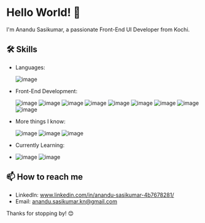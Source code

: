 # Hello World! 👋

I'm Anandu Sasikumar, a passionate Front-End UI Developer from Kochi.

## 🛠️ Skills

- Languages:
  
   ![image](https://github.com/Anandu-Sasikumar/Anandu-Sasikumar/assets/144160165/cb299fbe-9723-4ca7-93bb-3f83021c75bd)

- Front-End Development:

   ![image](https://github.com/Anandu-Sasikumar/Anandu-Sasikumar/assets/144160165/651e286d-349e-4056-8943-c552f8e33a52) ![image](https://github.com/Anandu-Sasikumar/Anandu-Sasikumar/assets/144160165/3a8793b7-e625-467a-af85-6bd82a60361b) ![image](https://github.com/Anandu-Sasikumar/Anandu-Sasikumar/assets/144160165/4d01615d-8dfa-4cf6-a8cd-28aefdc6b67a) ![image](https://github.com/Anandu-Sasikumar/Anandu-Sasikumar/assets/144160165/5ee45e30-88f0-4c4c-8cac-eaa8901d8449) ![image](https://github.com/Anandu-Sasikumar/Anandu-Sasikumar/assets/144160165/eb6a34a9-e6c8-45cc-a193-92f72c27f01f) ![image](https://github.com/Anandu-Sasikumar/Anandu-Sasikumar/assets/144160165/1e783fa5-22d7-426a-b996-05e049a70699) ![image](https://github.com/Anandu-Sasikumar/Anandu-Sasikumar/assets/144160165/fa24138a-6a97-4846-b447-2316b633870d) ![image](https://github.com/Anandu-Sasikumar/Anandu-Sasikumar/assets/144160165/4179d1fa-453c-470e-93f6-9a1efe73f818) ![image](https://github.com/Anandu-Sasikumar/Anandu-Sasikumar/assets/144160165/20ee00bd-8dbf-4505-8571-7017bec63dd1)

- More things I know:

  ![image](https://github.com/Anandu-Sasikumar/Anandu-Sasikumar/assets/144160165/61f68b82-d8b2-4396-bcc3-baa00c196a7c) ![image](https://github.com/Anandu-Sasikumar/Anandu-Sasikumar/assets/144160165/45b76828-a1e2-4252-b82b-d1d2e081f66d) ![image](https://github.com/Anandu-Sasikumar/Anandu-Sasikumar/assets/144160165/6e41be5e-ed41-498b-9a23-e7bf388a58a5)

- Currently Learning:
- 
  ![image](https://github.com/Anandu-Sasikumar/Anandu-Sasikumar/assets/144160165/417efba3-8785-4e7e-a5dc-e4850a748b28) ![image](https://github.com/Anandu-Sasikumar/Anandu-Sasikumar/assets/144160165/1a03ba9c-a683-4f41-a87c-7a25a47b0076)


## 📫 How to reach me

- LinkedIn: www.linkedin.com/in/anandu-sasikumar-4b7678281/
- Email: anandu.sasikumar.kn@gmail.com



Thanks for stopping by! 😊

